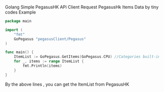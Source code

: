 Golang Simple PegasusHK APi Client
Request PegasusHk Items Data by tiny codes
 
Example

```go
package main

import (
	"fmt"
	GoPegasus "pegasusClient/Pegasus"
)

func main() {
	ItemList := GoPegasus.GetItems(GoPegasus.CPU) //Categories built-in  ([]int{})
	for _, items := range ItemList {
		fmt.Println(items)
	}
}
```

By the above lines , you can get the ItemList from PegasusHK 
